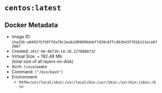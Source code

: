 # `centos:latest`

## Docker Metadata

- Image ID: `sha256:a8493f5f50ffda70c2eeb2d09090debf7d39c8ffcd63b43ff81b111ece6f28bf`
- Created: `2017-04-06T20:14:38.127808073Z`
- Virtual Size: ~ 192.48 Mb  
  (total size of all layers on-disk)
- Arch: `linux`/`amd64`
- Command: `["/bin/bash"]`
- Environment:
  - `PATH=/usr/local/sbin:/usr/local/bin:/usr/sbin:/usr/bin:/sbin:/bin`
